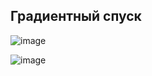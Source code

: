 ## Градиентный спуск

![image](https://user-images.githubusercontent.com/71886485/228259779-f1e88d8f-557e-4065-8c89-5301285aa266.png)

![image](https://user-images.githubusercontent.com/71886485/228259900-8c7fa604-eef6-4e94-9b18-0d3f410687cf.png)
